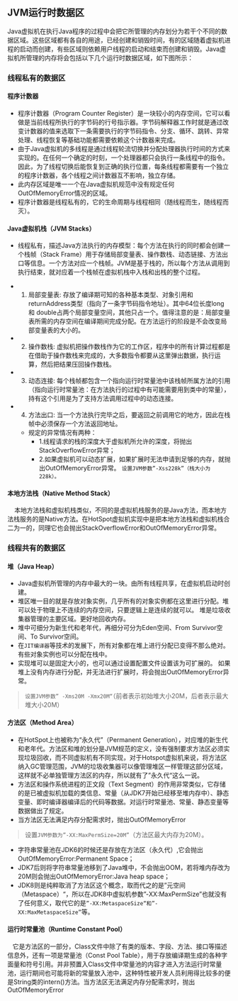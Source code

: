 ## JVM运行时数据区

Java虚拟机在执行Java程序的过程中会把它所管理的内存划分为若干个不同的数据区域。这些区域都有各自的用途，已经创建和销毁时间，有的区域随着虚拟机进程的启动而创建，有些区域则依赖用户线程的启动和结束而创建和销毁。Java虚拟机所管理的内存将会包括以下几个运行时数据区域，如下图所示：

### 线程私有的数据区

#### 程序计数器
- 程序计数器（Program Counter Register）是一块较小的内存空间，它可以看做是当前线程所执行的字节码的行号指示器。字节码解释器工作时就是通过改变计数器的值来选取下一条需要执行的字节码指令、分支、循环、跳转、异常处理、线程恢复等基础功能都需要依赖这个计数器来完成。
- 由于Java虚拟机的多线程是通过线程轮流切换并分配处理器执行时间的方式来实现的。在任何一个确定的时刻，一个处理器都只会执行一条线程中的指令。因此，为了线程切换后能恢复到正确的执行位置，每条线程都需要有一个独立的程序计数器，各个线程之间计数器互不影响，独立存储。
- 此内存区域是唯一一个在Java虚拟机规范中没有规定任何OutOfMemoryError情况的区域。
- 程序计数器是线程私有的，它的生命周期与线程相同（随线程而生，随线程而灭）。

#### Java虚拟机栈（JVM Stacks）

- 线程私有，描述Java方法执行的内存模型：每个方法在执行的同时都会创建一个栈帧（Stack Frame）用于存储局部变量表、操作数栈、动态链接、方法出口等信息。一个方法对应一个栈帧。JVM是基于栈的，所以每个方法从调用到执行结束，就对应着一个栈帧在虚拟机栈中入栈和出栈的整个过程。


 - 1. 局部变量表: 存放了编译期可知的各种基本类型、对象引用和returnAddress类型（指向了一条字节码指令地址）。其中64位长度long 和 double占两个局部变量空间，其他只占一个。值得注意的是：局部变量表所需的内存空间在编译期间完成分配。在方法运行的阶段是不会改变局部变量表的大小的。
- 2. 操作数栈: 虚拟机把操作数栈作为它的工作区，程序中的所有计算过程都是在借助于操作数栈来完成的，大多数指令都要从这里弹出数据，执行运算，然后把结果压回操作数栈。

- 3. 动态连接: 每个栈帧都包含一个指向运行时常量池中该栈帧所属方法的引用（指向运行时常量池：在方法执行的过程中有可能需要用到类中的常量），持有这个引用是为了支持方法调用过程中的动态连接。
- 4. 方法出口: 当一个方法执行完毕之后，要返回之前调用它的地方，因此在栈帧中必须保存一个方法返回地址。
    - 规定的异常情况有两种：
        - 1.线程请求的栈的深度大于虚拟机所允许的深度，将抛出StackOverflowError异常；
        - 2.如果虚拟机可以动态扩展，如果扩展时无法申请到足够的内存，就抛出OutOfMemoryError异常。
`设置JVM参数”-Xss228k”（栈大小为228k）。`

#### 本地方法栈（Native Method Stack）
    本地方法栈和虚拟机栈类似，不同的是虚拟机栈服务的是Java方法，而本地方法栈服务的是Native方法。在HotSpot虚拟机实现中是把本地方法栈和虚拟机栈合二为一的，同理它也会抛出StackOverflowError和OutOfMemoryError异常。

### 线程共有的数据区

#### 堆（Java Heap）
- Java虚拟机所管理的内存中最大的一块。由所有线程共享，在虚拟机启动时创建。
- 堆区唯一目的就是存放对象实例，几乎所有的对象实例都在这里进行分配。堆可以处于物理上不连续的内存空间，只要逻辑上是连续的就可以。 堆是垃圾收集器管理的主要区域。更好地回收内存。
- 堆中可细分为新生代和老年代，再细分可分为Eden空间、From Survivor空间、To Survivor空间。
- 在`JIT编译器`等技术的发展下，所有对象都在堆上进行分配已变得不那么绝对。有些对象实例也可以分配在栈中。
- 实现堆可以是固定大小的，也可以通过设置配置文件设置该为可扩展的。 如果堆上没有内存进行分配，并无法进行扩展时，将会抛出OutOfMemoryError异常。
> `设置JVM参数” -Xms20M -Xmx20M“`（前者表示初始堆大小20M，后者表示最大堆大小20M）

#### 方法区（Method Area）
- 在HotSpot上也被称为“永久代”（Permanent Generation），对应堆的新生代和老年代。方法区和堆的划分是JVM规范的定义，没有强制要求方法区必须实现垃圾回收，而不同虚拟机有不同实现，对于Hotspot虚拟机来说，将方法区纳入GC管理范围，JVM的垃圾收集器可以像管理堆区一样管理这部分区域，这样就不必单独管理方法区的内存，所以就有了”永久代“这么一说。
- 方法区和操作系统进程的正文段（Text Segment）的作用非常类似，它存储的是已被虚拟机加载的类信息、常量（从JDK7开始已经移至堆内存中）、静态变量、即时编译器编译后的代码等数据。对运行时常量池、常量、静态变量等数据做出了规定。
- 当方法区无法满足内存分配需求时，抛出OutOfMemoryError
>设置`JVM参数为”-XX:MaxPermSize=20M”`（方法区最大内存为20M）。

- 字符串常量池在JDK6的时候还是存放在方法区（永久代）,它会抛出OutOfMemoryError:Permanent Space；
- JDK7后则将字符串常量池移到了Java堆中，不会抛出OOM，若将堆内存改为20M则会抛出OutOfMemoryError:Java heap space；
- JDK8则是纯粹取消了方法区这个概念，取而代之的是”元空间（Metaspace）“，所以在JDK8中虚拟机参数”-XX:MaxPermSize”也就没有了任何意义，取代它的是`”-XX:MetaspaceSize“和”-XX:MaxMetaspaceSize”`等。

#### 运行时常量池（Runtime Constant Pool）

   它是方法区的一部分，Class文件中除了有类的版本、字段、方法、接口等描述信息外，还有一项是常量池（Const Pool Table），用于存放编译期生成的各种字面量和符号引用。并非预置入Class文件中常量池的内容才进入方法运行时常量池，运行期间也可能将新的常量放入池中，这种特性被开发人员利用得比较多的便是String类的intern()方法。当方法区无法满足内存分配需求时，抛出OutOfMemoryError
